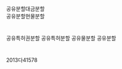 <link rel="stylesheet" href="../../.res/darkmode.css">  

공유분할<span class="t">대금분할</span>  
공유분할<span class="r">현물분할</span>  


#
공유특허권분할
공유특허분할
공유물분할
공유분할

#
2013다41578
